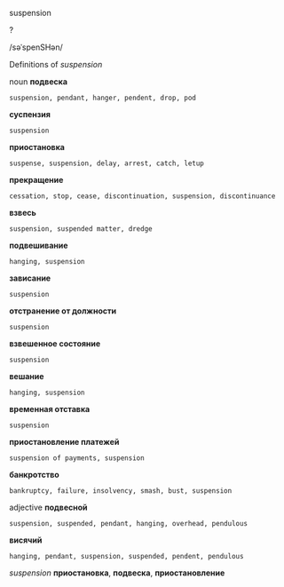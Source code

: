 suspension

?

/səˈspenSHən/

Definitions of _suspension_

noun
**подвеска**

    suspension, pendant, hanger, pendent, drop, pod
**суспензия**

    suspension
**приостановка**

    suspense, suspension, delay, arrest, catch, letup
**прекращение**

    cessation, stop, cease, discontinuation, suspension, discontinuance
**взвесь**

    suspension, suspended matter, dredge
**подвешивание**

    hanging, suspension
**зависание**

    suspension
**отстранение от должности**

    suspension
**взвешенное состояние**

    suspension
**вешание**

    hanging, suspension
**временная отставка**

    suspension
**приостановление платежей**

    suspension of payments, suspension
**банкротство**

    bankruptcy, failure, insolvency, smash, bust, suspension

adjective
**подвесной**

    suspension, suspended, pendant, hanging, overhead, pendulous
**висячий**

    hanging, pendant, suspension, suspended, pendent, pendulous

_suspension_
**приостановка**, **подвеска**, **приостановление**